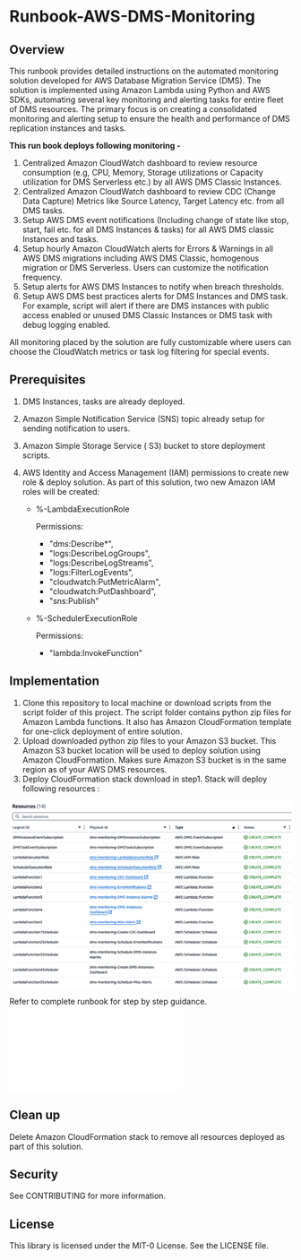 # Runbook-AWS-DMS-Monitoring



## Overview


This runbook provides detailed instructions on the automated monitoring solution developed for AWS Database Migration Service (DMS). The solution is implemented using Amazon Lambda using Python and AWS SDKs, automating several key monitoring and alerting tasks for entire fleet of DMS resources. The primary focus is on creating a consolidated monitoring and alerting setup to ensure the health and performance of DMS replication instances and tasks.

**This run book deploys following monitoring -**


1. Centralized Amazon CloudWatch dashboard to review resource consumption (e.g, CPU, Memory, Storage utilizations or Capacity utilization for DMS Serverless etc.) by all AWS DMS Classic Instances. 
2. Centralized Amazon CloudWatch dashboard to review CDC (Change Data Capture) Metrics like Source Latency, Target Latency etc. from all DMS tasks.
3. Setup AWS DMS event notifications (Including change of state like stop, start, fail etc. for all DMS Instances & tasks) for all AWS DMS classic Instances and tasks.
4. Setup hourly Amazon CloudWatch alerts for Errors & Warnings in all AWS DMS migrations including AWS DMS Classic, homogenous migration or DMS Serverless. Users can customize the notification frequency.
5.	Setup alerts for AWS DMS Instances to notify when breach thresholds.
6. Setup AWS DMS best practices alerts for DMS Instances and DMS task. For example, script will alert if there are DMS instances with public access enabled or unused  DMS Classic Instances or DMS task with debug logging enabled.

All monitoring placed by the solution are fully customizable where users can choose the CloudWatch metrics or task log filtering for special events.



## Prerequisites

1. DMS Instances, tasks are already deployed.
2. Amazon Simple Notification Service (SNS) topic already setup for sending notification to users.
3. Amazon Simple Storage Service ( S3) bucket to store deployment scripts.
4. AWS Identity and Access Management (IAM) permissions to create new role & deploy solution. As part of this solution, two new Amazon IAM roles will be created:
 
   - %-LambdaExecutionRole
   
       Permissions:
      -   "dms:Describe*",
      -   "logs:DescribeLogGroups",
      -   "logs:DescribeLogStreams",
      -   "logs:FilterLogEvents",
      -   "cloudwatch:PutMetricAlarm",
      -   "cloudwatch:PutDashboard",
      -   "sns:Publish"


    -  %-SchedulerExecutionRole

       Permissions:
       - "lambda:InvokeFunction"

## Implementation

1. Clone this repository to local machine or download scripts from the script folder of this project. The script folder contains python zip files  for Amazon Lambda functions. It also has Amazon CloudFormation template for one-click deployment of entire solution. 
2. Upload downloaded python zip files to your Amazon S3 bucket. This Amazon S3 bucket location will be used to deploy solution using Amazon CloudFormation. Makes sure Amazon S3 bucket is in the same region as of your AWS DMS resources.
3. Deploy CloudFormation stack download in step1. Stack will deploy following resources :

 ![CloudFormation Resources](images/CFN_resource_list.png)

Refer to complete runbook for step by step guidance.  ![Runbook](DMS_Monitoring_Runbook.pdf)

## Clean up

Delete Amazon CloudFormation stack to remove all resources deployed as part of this solution.






## Security
See CONTRIBUTING for more information.

## License
This library is licensed under the MIT-0 License. See the LICENSE file.
